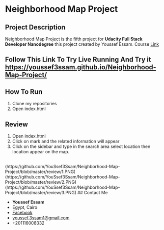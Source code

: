 # Neighborhood Map Project



## Project Description

Neighborhood Map Project is the fifth project for **Udacity Full Stack Developer Nanodegree** this project created by Youssef Essam.
Course <a href="https://eg.udacity.com/course/full-stack-web-developer-nanodegree--nd004">Link</a>

## Follow This Link To Try Live Running And Try it https://youssef3ssam.github.io/Neighborhood-Map-Project/
## How To Run
1. Clone my repositories
2. Open index.html

## Review
1. Open index.html
2. Click on mark and the related information will appear
3. Click on the sidebar and type in the search area select location then location appear on the map.
<br>
(https://github.com/YouSsef3Ssam/Neighborhood-Map-Project/blob/master/review/1.PNG)
(https://github.com/YouSsef3Ssam/Neighborhood-Map-Project/blob/master/review/2.PNG)
(https://github.com/YouSsef3Ssam/Neighborhood-Map-Project/blob/master/review/3.PNG)
## Contact Me

* **Youssef Essam**
* Egypt, Cairo
* <a href ="https://www.facebook.com/yossef.essam.1213">Facebook</a>
* youssef.3ssam1@gmail.com
* +201116008332
